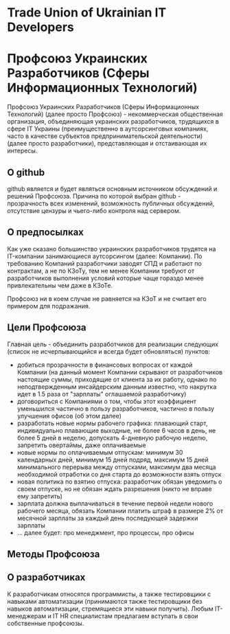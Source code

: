 # Trade Union of Ukrainian IT Developers
# Профсоюз Украинских Разработчиков (Сферы Информационных Технологий)
Профсоюз Украинских Разработчиков (Сферы Информационных Технологий) (далее просто Профсоюз) - некоммерческая общественная организация, объединяющая украинских разработчиков, трудящихся в сфере IT Украины (преимущественно в аутсорсинговых компаниях, часто в качестве субъектов предпринимательской деятельности) (далее просто разработчики), представляющая и отстаивающая их интересы.

## О github
github является и будет являться основным источником обсуждений и решений Профсоюза. Причина по которой выбран github - прозрачность всех изменений, возможность публичных обсуждений, отсутствие цензуры и чьего-либо контроля над сервером.

## О предпосылках
Как уже сказано большинство украинских разработчиков трудятся на IT-компании занимающиеся аутсорсингом (далее: Компании). По требованию Компаний разработчики заводят СПД и работают по контрактам, а не по КЗоТу, тем не менее Компании требуют от разработчиков выполнения условий которые чаще гораздо менее привлекательны чем даже в КЗоТе.

Профсоюз ни в коем случае не равняется на КЗоТ и не считает его примером для подражания.

## Цели Профсоюза
Главная цель - объединить разработчиков для реализации следующих (список не исчерпывающийся и всегда будет обновляться) пунктов:
* добиться прозрачности в финансовых вопросах от каждой Компании (на данный момент Компании скрывают от разработчиков настоящие суммы, приходящие от клиента за их работу, однако по неподтвержденным инсайдерским данным известно, что накрутка идет в 1.5 раза от "зарплаты" оглашаемой разработчику)
* договориться с Компаниями о том, чтобы этот коэффициент уменьшился частично в пользу разработчиков, частично в пользу улучшения офисов (об этом далее)
* разработать новые нормы рабочего графика: плавающий старт, индивидуально плавающие выходные, не более 6 часов в день, не более 5 дней в неделю, допускать 4-дневную рабочую неделю, запретить овертаймы, даже оплачиваемые
* новые нормы по оплачиваемым отпускам: минимум 30 календарных дней, минимум 15 дней подряд, максимум 15 дней минимального перерыва между отпусками, максимум два месяца необходимой отработки со дня старта до возможности взять отпуск
* новая политика по взятию отпуска: разработчик обязан уведомить о своем отпуске, но не обязан ждать разрешения (никто не вправе ему запретить)
* зарплата должна выплачиваться в течение первой недели нового рабочего месяца, обязать Компании платить штраф в размере 2% от месячной зарплаты за каждый день последующей задержки зарплаты
* ... далее будет: про менеджмент, про процессы, про офисы

## Методы Профсоюза

## О разработчиках
К разработчикам относятся программисты, а также тестировщики с навыками автоматизации (принимаются также тестировщики без навыков автоматизации, стремящиеся эти навыки получить). Любым IT-менеджерам и IT HR специалистам предлагаем вступать в свои собственные профсоюзы.
